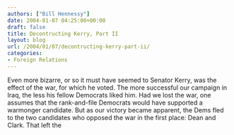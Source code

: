 ```yaml
---
authors: ["Bill Hennessy"]
date: 2004-01-07 04:25:00+00:00
draft: false
title: Decontructing Kerry, Part II
layout: blog
url: /2004/01/07/decontructing-kerry-part-ii/
categories:
- Foreign Relations
---
```


Even more bizarre, or so it must have seemed to Senator Kerry, was the effect of the war, for which he voted. The more successful our campaign in Iraq, the less his fellow Democrats liked him. Had we lost the war, one assumes that the rank-and-file Democrats would have supported a warmonger candidate. But as our victory became apparent, the Dems fled to the two candidates who opposed the war in the first place: Dean and Clark. That left the 
